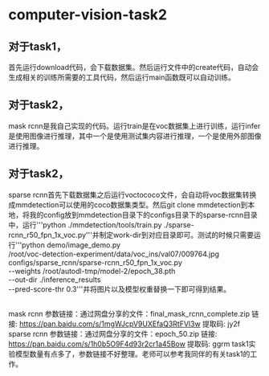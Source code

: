 # computer-vision-task2
## 对于task1，
首先运行download代码，会下载数据集。然后运行文件中的create代码，自动会生成相关的训练所需要的工具代码，然后运行main函数既可以自动训练。
## 对于task2，
mask rcnn是我自己实现的代码。运行train是在voc数据集上进行训练，运行infer是使用图像进行推理，其中一个是使用测试集内容进行推理，一个是使用外部图像进行推理。
## 对于task2，
sparse rcnn首先下载数据集之后运行voctococo文件，会自动将voc数据集转换成mmdetection可以使用的coco数据集类型。然后git clone mmdetection到本地，将我的config放到mmdetection目录下的configs目录下的sparse-rcnn目录中，运行'''python ./mmdetection/tools/train.py ./sparse-rcnn_r50_fpn_1x_voc.py'''并制定work-dir到对应目录即可。测试的时候只需要运行'''python demo/image_demo.py \
    /root/voc-detection-experiment/data/voc_ins/val07/009764.jpg \
    configs/sparse_rcnn/sparse-rcnn_r50_fpn_1x_voc.py \
    --weights /root/autodl-tmp/model-2/epoch_38.pth \
    --out-dir ./inference_results \
    --pred-score-thr 0.3'''并将图片以及模型权重替换一下即可得到结果。
##
mask rcnn 参数链接：通过网盘分享的文件：final_mask_rcnn_complete.zip
链接: https://pan.baidu.com/s/1mgWJcpV9UXEfaQ3RtFVl3w 提取码: jy2f
sparse rcnn 参数链接：通过网盘分享的文件：epoch_50.zip
链接: https://pan.baidu.com/s/1h0b5O9F4d93r2cr1a45Bow 提取码: ggrm
task1实验模型数量有点多了，参数链接不好整理。老师可以参考我同伴的有关task1的工作。
